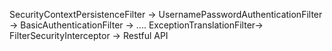 SecurityContextPersistenceFilter -> UsernamePasswordAuthenticationFilter -> BasicAuthenticationFilter -> .... ExceptionTranslationFilter-> FilterSecurityInterceptor -> Restful API